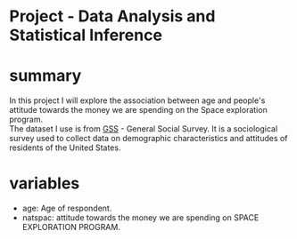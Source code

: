 Project - Data Analysis and Statistical Inference
====
# summary
In this project I will explore the association between age and people's attitude towards the money we are spending on the Space exploration program.  
The dataset I use is from [GSS]( http://publicdata.norc.org:41000/gssbeta/faqs.html#10) - General Social Survey. It is a sociological survey used to collect data on demographic characteristics and attitudes of residents of the United States.

# variables
* age: Age of respondent. 
* natspac: attitude towards the money we are spending on SPACE EXPLORATION PROGRAM.  

